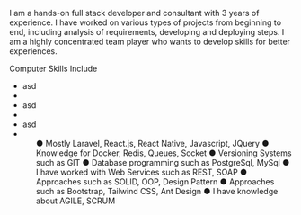 I am a hands-on full stack developer and consultant with 3 years of experience. I have worked on various types of projects from beginning to end, including analysis of requirements, developing and deploying steps. I am a highly concentrated team player who wants to develop skills for better experiences.


Computer Skills Include
<ul>
  <li>asd<li>
    <li>asd<li>
  <li>asd<li>

<ul>
● Mostly Laravel, React.js, React Native, Javascript, JQuery
● Knowledge for Docker, Redis, Queues, Socket
● Versioning Systems such as GIT
● Database programming such as PostgreSql, MySql
● I have worked with Web Services such as REST, SOAP
● Approaches such as SOLID, OOP, Design Pattern
● Approaches such as Bootstrap, Tailwind CSS, Ant Design
● I have knowledge about AGILE, SCRUM
